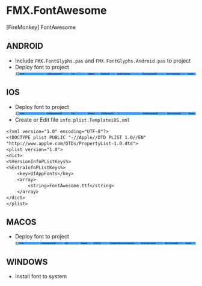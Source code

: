# FMX.FontAwesome
[FireMonkey] FontAwesome

## ANDROID
* Include `FMX.FontGlyphs.pas` and `FMX.FontGlyphs.Android.pas` to project
* Deploy font to project
![release/debug](images/android.png)

## IOS
* Deploy font to project
![release/debug](/images/ios.png)
* Create or Edit file `info.plist.TemplateiOS.xml`
```
<?xml version="1.0" encoding="UTF-8"?>
<!DOCTYPE plist PUBLIC "-//Apple//DTD PLIST 1.0//EN" "http://www.apple.com/DTDs/PropertyList-1.0.dtd">
<plist version="1.0">
<dict>
<%VersionInfoPListKeys%>
<%ExtraInfoPListKeys%>
	<key>UIAppFonts</key>
	<array>
		<string>FontAwesome.ttf</string>
 	</array>
</dict>
</plist>
```

## MACOS
* Deploy font to project
![release/debug](/images/osx.png)

## WINDOWS
* Install font to system
